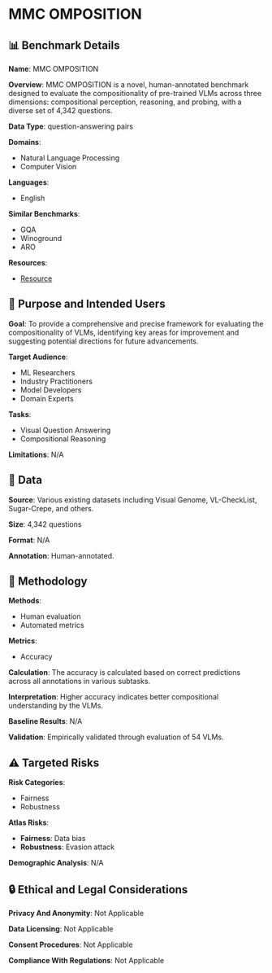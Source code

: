 # MMC OMPOSITION

## 📊 Benchmark Details

**Name**: MMC OMPOSITION

**Overview**: MMC OMPOSITION is a novel, human-annotated benchmark designed to evaluate the compositionality of pre-trained VLMs across three dimensions: compositional perception, reasoning, and probing, with a diverse set of 4,342 questions.

**Data Type**: question-answering pairs

**Domains**:
- Natural Language Processing
- Computer Vision

**Languages**:
- English

**Similar Benchmarks**:
- GQA
- Winoground
- ARO

**Resources**:
- [Resource](https://hanghuacs.github.io/MMComposition)

## 🎯 Purpose and Intended Users

**Goal**: To provide a comprehensive and precise framework for evaluating the compositionality of VLMs, identifying key areas for improvement and suggesting potential directions for future advancements.

**Target Audience**:
- ML Researchers
- Industry Practitioners
- Model Developers
- Domain Experts

**Tasks**:
- Visual Question Answering
- Compositional Reasoning

**Limitations**: N/A

## 💾 Data

**Source**: Various existing datasets including Visual Genome, VL-CheckList, Sugar-Crepe, and others.

**Size**: 4,342 questions

**Format**: N/A

**Annotation**: Human-annotated.

## 🔬 Methodology

**Methods**:
- Human evaluation
- Automated metrics

**Metrics**:
- Accuracy

**Calculation**: The accuracy is calculated based on correct predictions across all annotations in various subtasks.

**Interpretation**: Higher accuracy indicates better compositional understanding by the VLMs.

**Baseline Results**: N/A

**Validation**: Empirically validated through evaluation of 54 VLMs.

## ⚠️ Targeted Risks

**Risk Categories**:
- Fairness
- Robustness

**Atlas Risks**:
- **Fairness**: Data bias
- **Robustness**: Evasion attack

**Demographic Analysis**: N/A

## 🔒 Ethical and Legal Considerations

**Privacy And Anonymity**: Not Applicable

**Data Licensing**: Not Applicable

**Consent Procedures**: Not Applicable

**Compliance With Regulations**: Not Applicable
